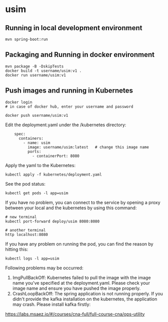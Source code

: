 # usim

## Running in local development environment

```
mvn spring-boot:run
```

## Packaging and Running in docker environment

```
mvn package -B -DskipTests
docker build -t username/usim:v1 .
docker run username/usim:v1
```

## Push images and running in Kubernetes

```
docker login 
# in case of docker hub, enter your username and password

docker push username/usim:v1
```

Edit the deployment.yaml under the /kubernetes directory:
```
    spec:
      containers:
        - name: usim
          image: username/usim:latest   # change this image name
          ports:
            - containerPort: 8080

```

Apply the yaml to the Kubernetes:
```
kubectl apply -f kubernetes/deployment.yaml
```

See the pod status:
```
kubectl get pods -l app=usim
```

If you have no problem, you can connect to the service by opening a proxy between your local and the kubernetes by using this command:
```
# new terminal
kubectl port-forward deploy/usim 8080:8080

# another terminal
http localhost:8080
```

If you have any problem on running the pod, you can find the reason by hitting this:
```
kubectl logs -l app=usim
```

Following problems may be occurred:

1. ImgPullBackOff:  Kubernetes failed to pull the image with the image name you've specified at the deployment.yaml. Please check your image name and ensure you have pushed the image properly.
1. CrashLoopBackOff: The spring application is not running properly. If you didn't provide the kafka installation on the kubernetes, the application may crash. Please install kafka firstly:

https://labs.msaez.io/#/courses/cna-full/full-course-cna/ops-utility

